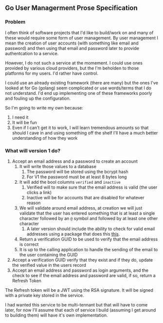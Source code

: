 ## Go User Managerment Prose Specification

### Problem

I often think of software projects that I'd like to build/work on and many of these would require some form of user management.  By user management I mean the creation of user accounts (with something like email and password) and then using that email and password later to provide authentcation to a service.

However, I do not such a service at the momement.  I could use ones provided by various cloud providers, but the I'm beholden to those platforms for my users.  I'd rather have control.

I could use an already existing framework (there are many) but the ones I've looked at for Go (golang) seem complicated or use words/terms that I do not understand.  I'd end up implementing one of these frameworks poorly and fouling up the configuration.

So I'm going to write my own because:

1. I need it
1. It will be fun
1. Even if I can't get it to work, I will learn tremendous amounts so that should I cave in and using something off the shelf I'll have a much better understanding of how they work

### What will version 1 do?

1. Accept an email address and a password to create an account
    1. It will write those values to a database 
        1.  The password will be stored using the bcrypt hash
        1. For V1 the password must be at least 8 bytes long
    1. It will add the bool columns `verified`  and `inactive`
        1. Verified will to make sure that the email address is valid (the user clicks a link)
        1. Inactive will be for accounts that are disabled for whatever reason
    1. We will validate around email address, at creation we will just validate that the user has entered something that is at least a single character followed by an `@` symbol and followed by at least one other character
        1.  A later version should include the ability to check for valid email addresses using a package that does this [this](https://www.interserver.net/tips/kb/check-email-address-really-exists-without-sending-email/).
    1. Return a verification GUID to be used to verify that the email address is correct
    1. It is up to the calling application to handle the sending of the email to the user containing the GUID
1. Accept a verification GUID verify that they exist and if they do, update the verified value in the users record
1. Accept an email address and password as login arguments, and the  check to see if the email address and password are valid, if so, return a Refresh Token

The Refresh token will be a JWT using the RSA signature.  It will be signed with a private key stored in the service.  

I had wanted this service to be multi-tennant but that will have to come later, for now I'll assume that each of service I build (assuming I get around to building them) will have it's own implementation.